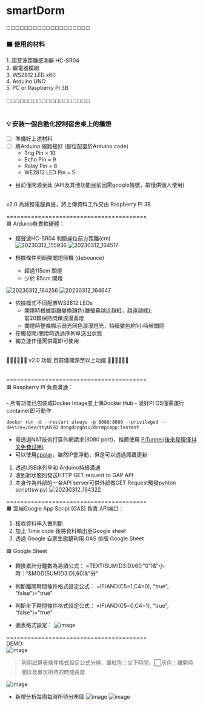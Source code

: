 # smartDorm
◻◻◻◻◻◻◻◻◻◻◻◻◻◻◻◻◻◻◻ <br>
<h3>🟫 使用的材料</h3>
1. 超音波距離感測器 HC-SR04<br>
2. 繼電器模組<br>
3. WS2812 LED x60<br>
4. Arduino UNO<br>
5. PC or Raspberry PI 3B<br>
<br>
◻◻◻◻◻◻◻◻◻◻◻◻◻◻◻◻◻◻◻<br>
<br>
<h3>💡 安裝一個自動化控制宿舍桌上的檯燈</h3>

- [ ] 準備好上述材料
- [ ] 將Arduino 線路接好 (腳位配置於Arduino code)
  - Trig Pin = 10
  - Echo Pin = 9
  - Relay Pin = 8
  - WE2812 LED Pin = 5
- 目前僅開源至此 (API及其他功能目前因需google帳號，故僅供個人使用)

<br>
v2.0
為減輕電腦負擔，將上傳資料工作交由 Raspberry PI 3B<br>

========================================<br>
🟦 Arduino負責軟硬體：<br>
- 超聲波HC-SR04 判斷座位前方距離(cm) <br>
![20230312_155936](https://user-images.githubusercontent.com/52557611/224533636-3deba800-9bbf-4b24-af16-cb10af14a1af.jpg)
![20230312_164517](https://user-images.githubusercontent.com/52557611/224534057-08bf7a03-9a30-4226-beea-5a533c9f66c3.jpg)

- 根據條件判斷開關燈時機 (debounce)<br>
  - 超過115cm 關燈
  - 少於 85cm 開燈
  
![20230312_164256](https://user-images.githubusercontent.com/52557611/224533972-a9600f35-b98c-4d99-885f-5ee16261475d.jpg)
![20230312_164647](https://user-images.githubusercontent.com/52557611/224534145-7167a4df-d977-4176-bb35-ccb26818387c.jpg)

- 依據模式不同配置WS2812 LEDs<br>
  - 開燈時根據距離變換顏色(離螢幕越近越紅，越遠越綠);<br>前20顆保持閃爍浪漫黃燈
  - 關燈時整條顯示弱光同色浪漫燈光，持續變色約1小時候關閉
- 在觸發開/關燈時透過序列阜送出狀態<br>
- 獨立運作僅需供電即可使用
<br>
🔴🔴🔴🔴🔴🔴 v2.0 功能 目前僅開源至以上功能 🔴🔴🔴🔴🔴🔴<br><br><br>
========================================<br>
🟥 Raspberry PI 負責溝通：<br><br>
- 所有功能已包裝成Docker Image並上傳Docker Hub
- 灌好PI OS僅需運行container即可動作

    docker run -d --restart always -p 8080:8080 --privileged --device=/dev/ttyUSB0 dongdonghsu/dormpiapp:lastest

- 需透過NAT技術打穿外網請求(8080 port)，推薦使用 [PiTunnel(後來發現僅14天免費試用)](https://www.pitunnel.com/)
- 可以使用[cpolar](https://dashboard.cpolar.com)，雖然IP會浮動，但是可以透過爬蟲更新

1. 透過USB序列阜和 Arduino持續溝通<br>
2. 收到新狀態則發送HTTP GET request to GAP API<br>
3. 本身作為外部的一台API server可供外部做GET Request觸發pyhton script(sw.py)
![20230312_164322](https://user-images.githubusercontent.com/52557611/224533997-94f0f8f5-ee9b-45ff-919f-05fdcd2c76fa.jpg)

========================================<br>
🟧 雲端Google App Script (GAS) 負責 API端口：<br>
1. 接收資料串入做判斷 <br>
2. 加上 Time code 後將資料輸出至Google sheet <br>
3. 透過 Google 自家生態鏈利用 GAS 排版 Google Sheet <br>

🟩 Google Sheet 
- 轉換累計分鐘數為易讀公式：
    =TEXT(SUM(D3:D)/60,"0")&"小時："&MOD(SUM(D3:D),60)&"分"
    
- 判斷離開時間條件格式設定公式：
    =IF(AND(C5=1,C4=0), "true", "false")="true"

- 判斷坐下時間條件格式設定公式：
    =IF(AND(C5=0,C4=1), "true", "false")="true"
    
- 圖表格式設定：
![image](https://user-images.githubusercontent.com/52557611/224533583-99f4b4e1-5dd5-43af-82aa-3d4675445682.png)

========================================<br>
DEMO: <br>
![image](https://user-images.githubusercontent.com/52557611/224530371-9bab8421-0825-483d-80f9-b56bc1333983.png)
> 利用試算表條件格式設定公式分辨，🟥紅色：坐下時間、⬜灰色：離開時間以及單次所待的時間長度

![image](https://user-images.githubusercontent.com/52557611/200508630-db91f790-70d0-4f37-9a2f-77011b82b5fb.png)
- 新增分析每周每時所待分布圖
![image](https://user-images.githubusercontent.com/52557611/236018799-790f053e-4940-4565-be04-e7c836d6dbb3.png)
![image](https://user-images.githubusercontent.com/52557611/200508716-a0b63234-7bbd-4126-899f-baeafdf9d480.png)
